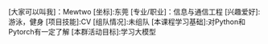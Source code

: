 [大家可以叫我]：Mewtwo
[坐标]:东莞
[专业/职业]：信息与通信工程
[兴趣爱好]:游泳，健身
[项目技能]:CV
[组队情况]:未组队
[本课程学习基础]:对Python和Pytorch有一定了解
[本群活动目标]:学习大模型
